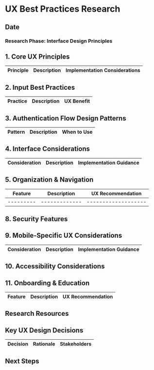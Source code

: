 # UX Best Practices Research

## Date

### Research Phase: Interface Design Principles

## 1. Core UX Principles

| Principle | Description | Implementation Considerations |
|-----------|-------------|------------------------------|

## 2.  Input Best Practices

| Practice | Description | UX Benefit |
|----------|-------------|------------|

## 3. Authentication Flow Design Patterns

| Pattern | Description | When to Use |
|---------|-------------|-------------|

## 4. Interface Considerations

| Consideration | Description | Implementation Guidance |
|---------------|-------------|-------------------------|

## 5. Organization & Navigation

| Feature | Description | UX Recommendation |
|---------|-------------|-------------------|
|---------|-------------|-------------------|

## 8. Security Features

## 9. Mobile-Specific UX Considerations

| Consideration | Description | Implementation Guidance |
|---------------|-------------|-------------------------|

## 10. Accessibility Considerations

## 11. Onboarding & Education

| Feature | Description | UX Recommendation |
|---------|-------------|-------------------|

## Research Resources

## Key UX Design Decisions

| Decision | Rationale | Stakeholders |
|----------|-----------|--------------|

## Next Steps
